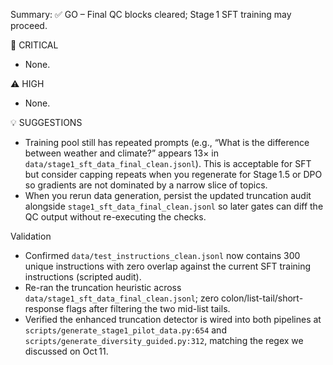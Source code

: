 Summary: ✅ GO – Final QC blocks cleared; Stage 1 SFT training may proceed.

🚨 CRITICAL
- None.

⚠️ HIGH
- None.

💡 SUGGESTIONS
- Training pool still has repeated prompts (e.g., “What is the difference between weather and climate?” appears 13× in `data/stage1_sft_data_final_clean.jsonl`). This is acceptable for SFT but consider capping repeats when you regenerate for Stage 1.5 or DPO so gradients are not dominated by a narrow slice of topics.
- When you rerun data generation, persist the updated truncation audit alongside `stage1_sft_data_final_clean.jsonl` so later gates can diff the QC output without re-executing the checks.

Validation
- Confirmed `data/test_instructions_clean.jsonl` now contains 300 unique instructions with zero overlap against the current SFT training instructions (scripted audit).
- Re-ran the truncation heuristic across `data/stage1_sft_data_final_clean.jsonl`; zero colon/list-tail/short-response flags after filtering the two mid-list tails.
- Verified the enhanced truncation detector is wired into both pipelines at `scripts/generate_stage1_pilot_data.py:654` and `scripts/generate_diversity_guided.py:312`, matching the regex we discussed on Oct 11.
